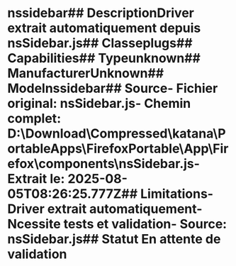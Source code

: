 # nssidebar##  DescriptionDriver extrait automatiquement depuis nsSidebar.js##  Classeplugs##  Capabilities##  Typeunknown##  ManufacturerUnknown##  Modelnssidebar##  Source- **Fichier original**: nsSidebar.js- **Chemin complet**: D:\Download\Compressed\katana\PortableApps\FirefoxPortable\App\Firefox\components\nsSidebar.js- **Extrait le**: 2025-08-05T08:26:25.777Z##  Limitations- Driver extrait automatiquement- Ncessite tests et validation- Source: nsSidebar.js##  Statut En attente de validation